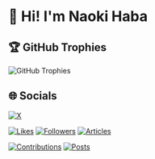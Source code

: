 # 👋 Hi! I'm Naoki Haba

## 🏆 GitHub Trophies

![GitHub Trophies](https://github-profile-trophy.vercel.app/?username=NaokiHaba&theme=radical&no-frame=false&no-bg=false&margin-w=4)


## 🌐 Socials

[![X](https://img.shields.io/badge/X-black.svg?logo=X&logoColor=white)](https://x.com/naohaba70)

[![Likes](https://badgen.org/img/zenn/naonao70/likes?style=plastic)](https://zenn.dev/naonao70)
[![Followers](https://badgen.org/img/zenn/naonao70/followers?style=plastic)](https://zenn.dev/naonao70)
[![Articles](https://badgen.org/img/zenn/naonao70/articles?style=plastic)](https://zenn.dev/naonao70)

[![Contributions](https://qiita-badge.apiapi.app/s/NaokiHaba/contributions.svg)](http://qiita.com/naohaba)
[![Posts](https://qiita-badge.apiapi.app/s/NaokiHaba/posts.svg)](http://qiita.com/naohaba)

